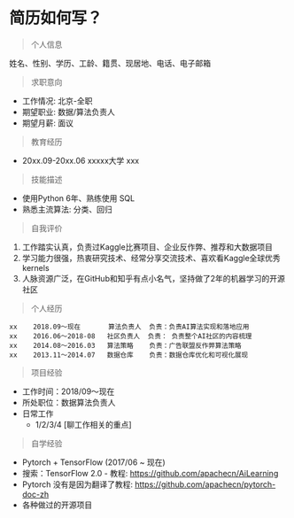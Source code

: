 # 简历如何写？

> 个人信息

姓名、性别、学历、工龄、籍贯、现居地、电话、电子邮箱

> 求职意向

* 工作情况: 北京-全职
* 期望职业: 数据/算法负责人
* 期望月薪: 面议

> 教育经历

* 20xx.09-20xx.06    xxxxx大学    xxx     

> 技能描述

* 使用Python 6年、熟练使用 SQL
* 熟悉主流算法: 分类、回归

> 自我评价

1. 工作踏实认真，负责过Kaggle比赛项目、企业反作弊、推荐和大数据项目
2. 学习能力很强，热衷研究技术、经常分享交流技术、喜欢看Kaggle全球优秀kernels
3. 人脉资源广泛，在GitHub和知乎有点小名气，坚持做了2年的机器学习的开源社区
 
> 个人经历

```
xx    2018.09～现在       算法负责人  负责：负责AI算法实现和落地应用
xx    2016.06～2018-08   社区负责人  负责： 负责整个AI社区的内容梳理
xx    2014.08～2016.03   算法策略    负责：广告联盟反作弊算法策略
xx    2013.11～2014.07   数据仓库    负责：数据仓库优化和可视化展现
```

> 项目经验

* 工作时间：2018/09～现在
* 所处职位：数据算法负责人
* 日常工作
    * 1/2/3/4 [聊工作相关的重点]

> 自学经验

* Pytorch + TensorFlow  (2017/06 ~ 现在)
* 搜索：TensorFlow 2.0 - 教程: https://github.com/apachecn/AiLearning
* Pytorch 没有是因为翻译了教程: https://github.com/apachecn/pytorch-doc-zh
* 各种做过的开源项目
